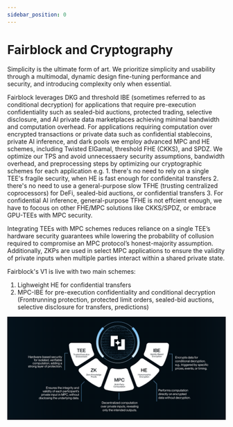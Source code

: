 ```yaml
---
sidebar_position: 0
---
```


# Fairblock and Cryptography

Simplicity is the ultimate form of art. We prioritize simplicity and usability through a multimodal, dynamic design fine-tuning performance and security, and introducing complexity only when essential.

Fairblock leverages DKG and threshold IBE (sometimes referred to as conditional decryption) for applications that require pre-execution confidentiality such as sealed-bid auctions, protected trading, selective disclosure, and AI private data marketplaces achieving minimal bandwidth and computation overhead. For applications requiring computation over encrypted transactions or private data such as confidential stablecoins, private AI inference, and dark pools we employ advanced MPC and HE schemes, including Twisted ElGamal, threshold FHE (CKKS), and SPDZ. We optimize our TPS and avoid unnecessaery security assumptions, bandwidth overhead, and preprocessing steps by optimizing our cryptographic schemes for each application e.g. 1. there's no need to rely on a single TEE's fragile security, when HE is fast enough for confidenital transfers 2. there's no need to use a general-purpose slow TFHE (trusting centralized coprocessors) for DeFi, sealed-bid auctions, or confidential transfers 3. For confidential AI inference, general-purpose TFHE is not effcient enough, we have to focous on other FHE/MPC solutions like CKKS/SPDZ, or embrace GPU-TEEs with MPC security.

Integrating TEEs with MPC schemes reduces reliance on a single TEE’s hardware security guarantees while lowering the probability of collusion required to compromise an MPC protocol’s honest-majority assumption. Additionally, ZKPs are used in select MPC applications to ensure the validity of private inputs when multiple parties interact within a shared private state.

Fairblock's V1 is live with two main schemes:

1. Lighweight HE for confidential transfers
2. MPC-IBE for pre-execution confidentiality and conditional decryption (Frontrunning protection, protected limit orders, sealed-bid auctions, selective disclosure for transfers, predictions)

![Multimodal Cryptography](../assets/MultiModal.png)
